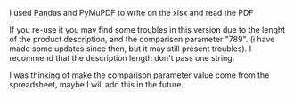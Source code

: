 I used Pandas and PyMuPDF to write on the xlsx and read the PDF

If you re-use it you may find some troubles in this version due to the lenght of the product description, and the comparison parameter "789".
(i have made some updates since then, but it may still present troubles).
I recommend that the description length don't pass one string.

I was thinking of make the comparison parameter value come from the spreadsheet, maybe I will add this in the future. 
